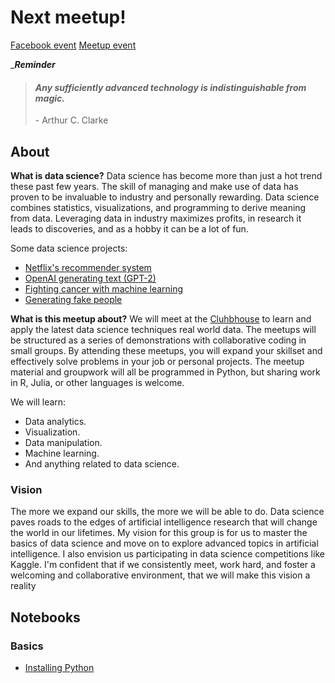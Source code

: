 # Next meetup!
[Facebook event](https://www.facebook.com/events/177046353584527/)
[Meetup event](https://www.meetup.com/HackAugusta/events/259268169/)


__**Reminder**_
<blockquote>
    <h4><i>Any sufficiently advanced technology is indistinguishable from magic.</i></h4>
    <p>- Arthur C. Clarke</p>
</blockquote>        

## About


__What is data science?__
Data science has become more than just a hot trend these past few years. The skill of managing and make use of data has proven to be invaluable to industry and personally rewarding. Data science combines statistics, visualizations, and programming to derive meaning from data. Leveraging data in industry maximizes profits, in research it leads to discoveries, and as a hobby it can be a lot of fun.

Some data science projects:
- [Netflix's recommender system](https://help.netflix.com/en/node/100639)
- [OpenAI generating text (GPT-2)](https://talktotransformer.com)
- [Fighting cancer with machine learning](https://www.cancerdatascience.org)
- [Generating fake people](https://thispersondoesnotexist.com)


__What is this meetup about?__
We will meet at the [Cluhbhouse](https://www.theclubhou.se) to learn and apply the latest data science techniques real world data. The meetups will be structured as a series of demonstrations with collaborative coding in small groups. By attending these meetups, you will expand your skillset and effectively solve problems in your job or personal projects. The meetup material and groupwork will all be programmed in Python, but sharing work in R, Julia, or other languages is welcome.

We will learn:
- Data analytics.
- Visualization.
- Data manipulation.
- Machine learning.
- And anything related to data science.

### Vision
The more we expand our skills, the more we will be able to do. Data science paves roads to the edges of artificial intelligence research that will change the world in our lifetimes. My vision for this group is for us to master the basics of data science and move on to explore advanced topics in artificial intelligence. I also envision us participating in data science competitions like Kaggle. I'm confident that if we consistently meet, work hard, and foster a welcoming and collaborative environment, that we will make this vision a reality


## Notebooks

### Basics
- [Installing Python](getting_started.html)
